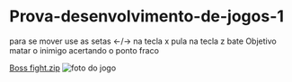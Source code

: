 # Prova-desenvolvimento-de-jogos-1

para se mover use as setas <-/->
na tecla x pula
na tecla z bate
Objetivo matar o inimigo acertando o ponto fraco

[Boss fight.zip](https://github.com/x1victor/Prova-desenvolvimento-de-jogos-1/files/15137229/Boss.fight.zip)
![foto do jogo](https://github.com/x1victor/Prova-desenvolvimento-de-jogos-1/assets/71649627/615ff4b4-2f3e-4553-b6b1-73f148107167)
